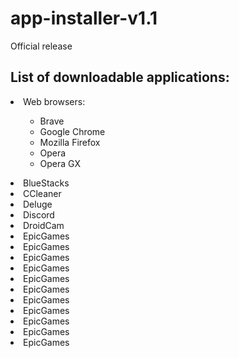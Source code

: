 # app-installer-v1.1
Official release

<h2>List of downloadable applications: </h2>
<li> Web browsers: </li>
   <ul>
      <ul>
            <li> Brave </li> 
            <li> Google Chrome </li> 
            <li> Mozilla Firefox </li>
            <li> Opera </li>
            <li> Opera GX </li>
      </ul>
   </ul>
    
    
  <li>BlueStacks </li>
  <li>CCleaner </li>
  <li>Deluge </li>
  <li>Discord </li>
  <li>DroidCam </li>
  <li>EpicGames </li>
  <li>EpicGames </li>
  <li>EpicGames </li>
  <li>EpicGames </li>
  <li>EpicGames </li>
  <li>EpicGames </li>
  <li>EpicGames </li>
  <li>EpicGames </li>
  <li>EpicGames </li>
  <li>EpicGames </li>
  <li>EpicGames </li>
